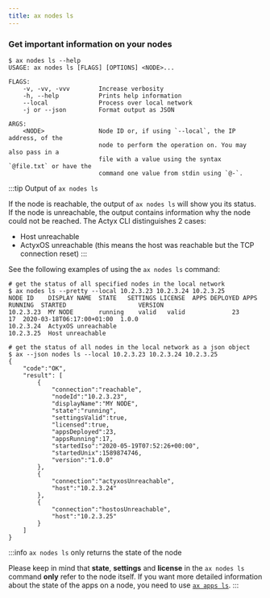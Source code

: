 ```yaml
---
title: ax nodes ls
---
```


### Get important information on your nodes

```
$ ax nodes ls --help
USAGE: ax nodes ls [FLAGS] [OPTIONS] <NODE>...

FLAGS:
    -v, -vv, -vvv        Increase verbosity
    -h, --help           Prints help information
    --local              Process over local network
    -j or --json         Format output as JSON

ARGS:
    <NODE>               Node ID or, if using `--local`, the IP address, of the
                         node to perform the operation on. You may also pass in a
                         file with a value using the syntax `@file.txt` or have the
                         command one value from stdin using `@-`.
```

:::tip Output of `ax nodes ls`

If the node is reachable, the output of `ax nodes ls` will show you its status. If the node is unreachable, the output contains information why the node could not be reached. The Actyx CLI distinguishes 2 cases:

- Host unreachable
- ActyxOS unreachable (this means the host was reachable but the TCP connection reset)
:::

See the following examples of using the `ax nodes ls` command:

```
# get the status of all specified nodes in the local network
$ ax nodes ls --pretty --local 10.2.3.23 10.2.3.24 10.2.3.25
NODE ID    DISPLAY NAME  STATE   SETTINGS LICENSE  APPS DEPLOYED APPS RUNNING  STARTED                    VERSION
10.2.3.23  MY NODE       running    valid   valid             23           17  2020-03-18T06:17:00+01:00  1.0.0
10.2.3.24  ActyxOS unreachable
10.2.3.25  Host unreachable

# get the status of all nodes in the local network as a json object
$ ax --json nodes ls --local 10.2.3.23 10.2.3.24 10.2.3.25
{
    "code":"OK",
    "result": [
        {
            "connection":"reachable",
            "nodeId":"10.2.3.23",
            "displayName":"MY NODE",
            "state":"running",
            "settingsValid":true,
            "licensed":true,
            "appsDeployed":23,
            "appsRunning":17,
            "startedIso":"2020-05-19T07:52:26+00:00",
            "startedUnix":1589874746,
            "version":"1.0.0"
        },
        {
            "connection":"actyxosUnreachable",
            "host":"10.2.3.24"
        },
        {
            "connection":"hostosUnreachable",
            "host":"10.2.3.25"
        }
    ]
}
```

:::info `ax nodes ls` only returns the state of the node

Please keep in mind that **state**, **settings** and **license** in the  `ax nodes ls` command **only** refer to the node itself. If you want more detailed information about the state of the apps on a node, you need to use [`ax apps ls`](#apps-ls).
:::
